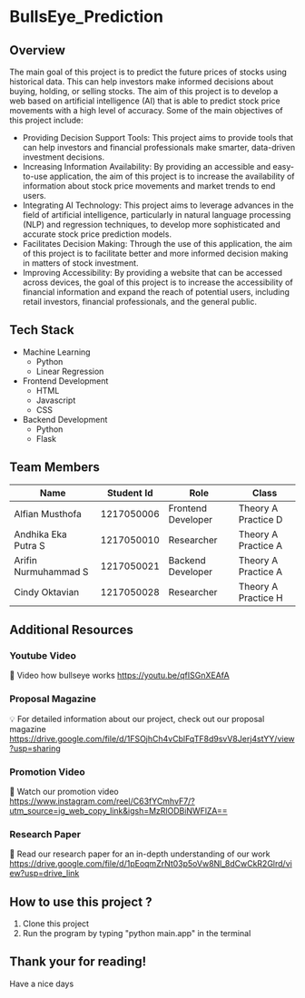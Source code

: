 # BullsEye_Prediction
## Overview
The main goal of this project is to predict the future prices of stocks using historical data. This can help investors make informed decisions about buying, holding, or selling stocks. The aim of this project is to develop a web based on artificial intelligence (AI) that is able to predict stock price movements with a high level of accuracy. Some of the main objectives of this project include:
- Providing Decision Support Tools: This project aims to provide tools that can help investors and financial professionals make smarter, data-driven investment decisions.
- Increasing Information Availability: By providing an accessible and easy-to-use application, the aim of this project is to increase the availability of information about stock price movements and market trends to end users.
- Integrating AI Technology: This project aims to leverage advances in the field of artificial intelligence, particularly in natural language processing (NLP) and regression techniques, to develop more sophisticated and accurate stock price prediction models.
- Facilitates Decision Making: Through the use of this application, the aim of this project is to facilitate better and more informed decision making in matters of stock investment.
- Improving Accessibility: By providing a website that can be accessed across devices, the goal of this project is to increase the accessibility of financial information and expand the reach of potential users, including retail investors, financial professionals, and the general public.

## Tech Stack
- Machine Learning
  - Python
  - Linear Regression
- Frontend Development
   - HTML
   - Javascript
   - CSS
- Backend Development
   - Python
   - Flask

## Team Members
|Name|Student Id|Role|Class|
|----|----------|----|-----|
|Alfian Musthofa|1217050006|Frontend Developer|Theory A Practice D|
|Andhika Eka Putra S|1217050010|Researcher|Theory A Practice A|
|Arifin Nurmuhammad S|1217050021|Backend Developer|Theory A Practice A|
|Cindy Oktavian|1217050028|Researcher|Theory A Practice H|

## Additional Resources
### Youtube Video
🎥 Video how bullseye works https://youtu.be/qfISGnXEAfA
### Proposal Magazine
💡 For detailed information about our project, check out our proposal magazine https://drive.google.com/file/d/1FSOjhCh4vCblFqTF8d9svV8Jerj4stYY/view?usp=sharing
### Promotion Video
🎥 Watch our promotion video https://www.instagram.com/reel/C63fYCmhvF7/?utm_source=ig_web_copy_link&igsh=MzRlODBiNWFlZA==
### Research Paper
📑 Read our research paper for an in-depth understanding of our work https://drive.google.com/file/d/1pEoqmZrNt03p5oVw8Nl_8dCwCkR2Glrd/view?usp=drive_link

## How to use this project ?
1. Clone this project
2. Run the program by typing "python main.app" in the terminal

## Thank your for reading!
Have a nice days

